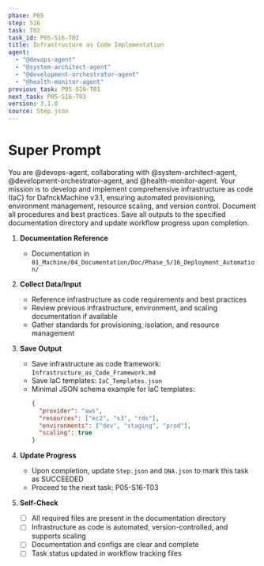 ```yaml
---
phase: P05
step: S16
task: T02
task_id: P05-S16-T02
title: Infrastructure as Code Implementation
agent:
  - "@devops-agent"
  - "@system-architect-agent"
  - "@development-orchestrator-agent"
  - "@health-monitor-agent"
previous_task: P05-S16-T01
next_task: P05-S16-T03
version: 3.1.0
source: Step.json
---
```


# Super Prompt
You are @devops-agent, collaborating with @system-architect-agent, @development-orchestrator-agent, and @health-monitor-agent. Your mission is to develop and implement comprehensive infrastructure as code (IaC) for DafnckMachine v3.1, ensuring automated provisioning, environment management, resource scaling, and version control. Document all procedures and best practices. Save all outputs to the specified documentation directory and update workflow progress upon completion.

1. **Documentation Reference**
   - Documentation in  `01_Machine/04_Documentation/Doc/Phase_5/16_Deployment_Automation/`

2. **Collect Data/Input**
   - Reference infrastructure as code requirements and best practices
   - Review previous infrastructure, environment, and scaling documentation if available
   - Gather standards for provisioning, isolation, and resource management

3. **Save Output**
   - Save infrastructure as code framework: `Infrastructure_as_Code_Framework.md`
   - Save IaC templates: `IaC_Templates.json`
   - Minimal JSON schema example for IaC templates:
     ```json
     {
       "provider": "aws",
       "resources": ["ec2", "s3", "rds"],
       "environments": ["dev", "staging", "prod"],
       "scaling": true
     }
     ```

4. **Update Progress**
   - Upon completion, update `Step.json` and `DNA.json` to mark this task as SUCCEEDED
   - Proceed to the next task: P05-S16-T03

5. **Self-Check**
   - [ ] All required files are present in the documentation directory
   - [ ] Infrastructure as code is automated, version-controlled, and supports scaling
   - [ ] Documentation and configs are clear and complete
   - [ ] Task status updated in workflow tracking files 